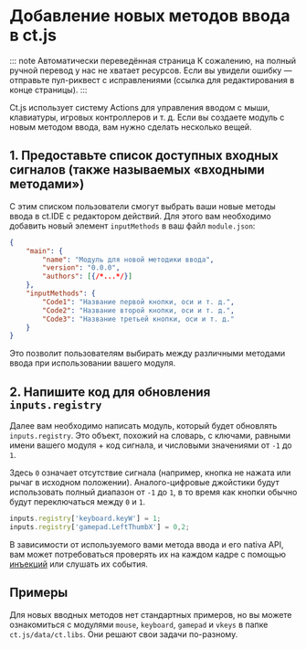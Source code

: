 # Добавление новых методов ввода в ct.js

::: note Автоматически переведённая страница
К сожалению, на полный ручной перевод у нас не хватает ресурсов.
Если вы увидели ошибку — отправьте пул-риквест с исправлениями (ссылка для редактирования в конце страницы).
:::

Ct.js использует систему Actions для управления вводом с мыши, клавиатуры, игровых контроллеров и т. д. Если вы создаете модуль с новым методом ввода, вам нужно сделать несколько вещей.

## 1. Предоставьте список доступных входных сигналов (также называемых «входными методами»)

С этим списком пользователи смогут выбрать ваши новые методы ввода в ct.IDE с редактором действий. Для этого вам необходимо добавить новый элемент `inputMethods` в ваш файл `module.json`:

```json
{
    "main": {
        "name": "Модуль для новой методики ввода",
        "version": "0.0.0",
        "authors": [{/*...*/}]
    },
    "inputMethods": {
        "Code1": "Название первой кнопки, оси и т. д.",
        "Code2": "Название второй кнопки, оси и т. д.",
        "Code3": "Название третьей кнопки, оси и т. д."
    }
}
```

Это позволит пользователям выбирать между различными методами ввода при использовании вашего модуля.

## 2. Напишите код для обновления `inputs.registry`

Далее вам необходимо написать модуль, который будет обновлять `inputs.registry`. Это объект, похожий на словарь, с ключами, равными имени вашего модуля + код сигнала, и числовыми значениями от `-1` до `1`.

Здесь `0` означает отсутствие сигнала (например, кнопка не нажата или рычаг в исходном положении). Аналого-цифровые джойстики будут использовать полный диапазон от `-1` до `1`, в то время как кнопки обычно будут переключаться между `0` и `1`.

```js
inputs.registry['keyboard.keyW'] = 1;
inputs.registry['gamepad.LeftThumbX'] = 0,2;
```

В зависимости от используемого вами метода ввода и его nativa API, вам может потребоваться проверять их на каждом кадре с помощью [инъекций](./events-and-injections.html) или слушать их события.

## Примеры

Для новых вводных методов нет стандартных примеров, но вы можете ознакомиться с модулями `mouse`, `keyboard`, `gamepad` и `vkeys` в папке `ct.js/data/ct.libs`. Они решают свои задачи по-разному.

